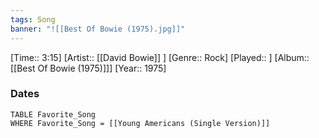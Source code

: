 ```yaml
---
tags: Song  
banner: "![[Best Of Bowie (1975).jpg]]"
---
```

[Time:: 3:15]
[Artist:: [[David Bowie]] ]
[Genre:: Rock]
[Played:: ]
[Album:: [[Best Of Bowie (1975)]]]
[Year:: 1975]
### Dates
````dataview
TABLE Favorite_Song
WHERE Favorite_Song = [[Young Americans (Single Version)]]
````